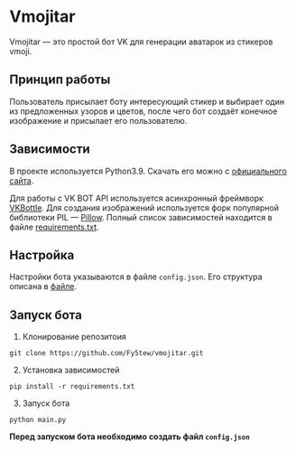 # Vmojitar
Vmojitar — это простой бот VK для генерации аватарок из стикеров vmoji.
## Принцип работы
 Пользователь присылает боту интересующий стикер и выбирает один из предложенных узоров и цветов, после чего бот создаёт конечное изображение и присылает его пользователю.
## Зависимости
В проекте используется Python3.9. Скачать его можно с [официального сайта](https://www.python.org/).

Для работы с VK BOT API используется асинхронный фреймворк [VKBottle](https://github.com/vkbottle/vkbottle). Для создания изображений используется форк популярной библиотеки PIL — [Pillow](https://github.com/python-pillow/Pillow).
 Полный список зависимостей находится в файле [requirements.txt](https://github.com/Fy5tew/vmojitar/blob/master/requirements.txt).
## Настройка
Настройки бота указываются в файле `config.json`. Его структура описана в [файле](https://github.com/Fy5tew/vmojitar/blob/master/config.json.example).
## Запуск бота
1. Клонирование репозитоия
```
git clone https://github.com/Fy5tew/vmojitar.git
```
2. Установка зависимостей
```
pip install -r requirements.txt
```
3. Запуск бота
```
python main.py
```
**Перед запуском бота необходимо создать файл `config.json`**